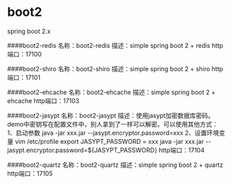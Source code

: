 # boot2
spring boot 2.x
                 
####boot2-redis
    名称：boot2-redis
    描述：simple spring boot 2 + redis
    http端口：17100
                   
####boot2-shiro
    名称：boot2-shiro
    描述：simple spring boot 2 + shiro
    http端口：17101
                    
####boot2-ehcache
    名称：boot2-ehcache
    描述：simple spring boot 2 + ehcache
    http端口：17103
               
####boot2-jasypt
    名称：boot2-jasypt
    描述：使用jasypt加密数据库密码。
        demo中密钥写在配置文件中，别人拿到了一样可以解密。可以使用其他方式：
        1、启动参数
            java -jar xxx.jar --jasypt.encryptor.password=xxx
        2、设置环境变量
            vim /etc/profile
            export JASYPT_PASSWORD = xxx
            java -jar xxx.jar --jasypt.encryptor.password=${JASYPT_PASSWORD}
    http端口：17104
                   
####boot2-quartz
    名称：boot2-quartz
    描述：simple spring boot 2 + quartz
    http端口：17105
          